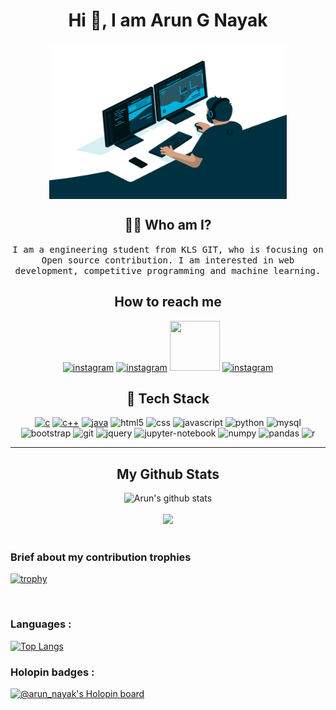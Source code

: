 <!---
Arun9739/Arun9739 is a ✨ special ✨ repository because its `README.md` (this file) appears on your GitHub profile.
You can click the Preview link to take a look at your changes.
--->

<h1 align="center"> Hi 👋, I am Arun G Nayak </h1>
<p align="center">
    <a href="https://github.com/Arun9739"><img align="center" height="250" width="380" alt="" src="coder.gif "/></a> 
</p>

<h2 align="center"> 👨‍💻 Who am I?</h2>
<p align="center">
  <samp> I am a engineering student from KLS GIT, who is focusing on Open source contribution. I am interested in web development, competitive programming and machine learning.
</samp><br>
</p>

<h2 align="center"> How to reach me </h2>

<div align="center">

<a href = "mailto:nayakarun02@gmail.com" target ="blank"> <img src="https://user-images.githubusercontent.com/84305637/201382070-00f1f9ba-c37d-4b0a-9270-730e1d646b91.png" alt="instagram" width="80" height="80"></a>
<a href = "www.linkedin.com/in/arun-g-nayak" target ="blank"> <img src="https://user-images.githubusercontent.com/84305637/201383216-78611d85-9771-42ff-8a9d-e5dd1d5655af.png" alt="instagram" width="80" height="80"></a>
<a href = "https://twitter.com/arunnayakg7" target ="blank"> <img src="https://user-images.githubusercontent.com/84305637/201380771-3ce2a265-2d21-4ebf-9553-c4e70fb647d0.png" width="80" height="80"></a>
<a href = "https://instagram.com/arun_nayak_2002" target ="blank"> <img src="https://user-images.githubusercontent.com/84305637/200871156-ce91fea1-4c78-4666-8a36-02963b357ce5.png" alt="instagram" width="80" height="80"></a>
    
    
</div>

<h2 align="center"> 🔭 Tech Stack</h2>
    <p align="center">
        <a href="https://www.programiz.com/c-programming"><img src="https://cdn.jsdelivr.net/gh/devicons/devicon/icons/c/c-original.svg" alt="c" width="70" height="70" /></a>
        <a href="https://www.programiz.com/cpp-programming"><img src="https://cdn.jsdelivr.net/gh/devicons/devicon/icons/cplusplus/cplusplus-original.svg" alt="c++" width="70" height="70" /></a>
        <a href="https://www.programiz.com/java-programming"><img src="https://cdn.jsdelivr.net/gh/devicons/devicon/icons/java/java-original-wordmark.svg" alt="java" width="70" height="70" /></a>
        <img src="https://cdn.jsdelivr.net/gh/devicons/devicon/icons/html5/html5-original.svg" alt="html5" width="70" height="70" />
        <img src="https://cdn.jsdelivr.net/gh/devicons/devicon/icons/css3/css3-original.svg" alt="css" width="70" height="70" />
        <img src="https://cdn.jsdelivr.net/gh/devicons/devicon/icons/javascript/javascript-original.svg" alt="javascript" width="70" height="70" />
        <img src="https://cdn.jsdelivr.net/gh/devicons/devicon/icons/python/python-original.svg" alt="python" width="70" height="70" />
        <img src="https://cdn.jsdelivr.net/gh/devicons/devicon/icons/mysql/mysql-original-wordmark.svg" alt="mysql" width="70" height="70" />
        <img src="https://cdn.jsdelivr.net/gh/devicons/devicon/icons/bootstrap/bootstrap-original.svg" alt="bootstrap" width="70" height="70" />
        <img src="https://cdn.jsdelivr.net/gh/devicons/devicon/icons/git/git-original.svg" alt="git" width="70" height="70" />
        <img src="https://cdn.jsdelivr.net/gh/devicons/devicon/icons/jquery/jquery-plain-wordmark.svg" alt="jquery" width="70" height="70" />
        <img src="https://cdn.jsdelivr.net/gh/devicons/devicon/icons/jupyter/jupyter-original.svg" alt="jupyter-notebook" width="70" height="70" />
        <img src="https://cdn.jsdelivr.net/gh/devicons/devicon/icons/numpy/numpy-original.svg" alt="numpy" width="70" height="70" />
        <img src="https://cdn.jsdelivr.net/gh/devicons/devicon/icons/pandas/pandas-original-wordmark.svg" alt="pandas" width="70" height="70" />
        <img src="https://cdn.jsdelivr.net/gh/devicons/devicon/icons/r/r-original.svg" alt="r" width="70" height="70" />
    </p>

<hr>

<h2 align="center">My Github Stats</h2>
<div align="center">
    <img src="https://github-readme-stats.vercel.app/api?username=Arun9739&show_icons=true&theme=radical" alt="Arun's github stats">
</div>

<br>

<div align="center">
    <img src="http://github-readme-streak-stats.herokuapp.com?user=Arun9739&theme=radical&date_format=j%20M%5B%20Y%5D">
</div>

<br>

<h3> Brief about my contribution trophies </h3>

[![trophy](https://github-profile-trophy.vercel.app/?username=Arun9739&theme=onedark)](https://github.com/ryo-ma/github-profile-trophy)

<br>

<h3> Languages : </h3>

[![Top Langs](https://github-readme-stats.vercel.app/api/top-langs/?username=Arun9739&langs_count=8)](https://github.com/anuraghazra/github-readme-stats)

<h3> Holopin badges : </h3>

[![@arun_nayak's Holopin board](https://holopin.me/arun_nayak)](https://holopin.io/@arun_nayak)


